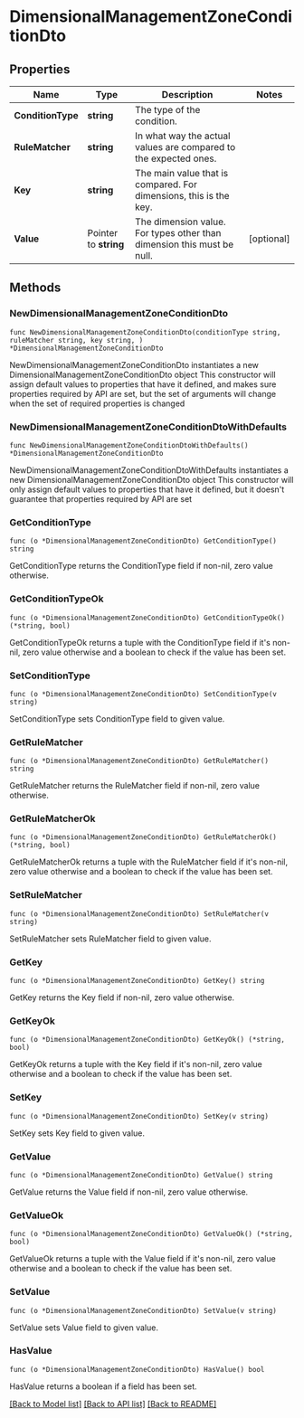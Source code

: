 # DimensionalManagementZoneConditionDto

## Properties

Name | Type | Description | Notes
------------ | ------------- | ------------- | -------------
**ConditionType** | **string** | The type of the condition. | 
**RuleMatcher** | **string** | In what way the actual values are compared to the expected ones. | 
**Key** | **string** | The main value that is compared. For dimensions, this is the key. | 
**Value** | Pointer to **string** | The dimension value. For types other than dimension this must be null. | [optional] 

## Methods

### NewDimensionalManagementZoneConditionDto

`func NewDimensionalManagementZoneConditionDto(conditionType string, ruleMatcher string, key string, ) *DimensionalManagementZoneConditionDto`

NewDimensionalManagementZoneConditionDto instantiates a new DimensionalManagementZoneConditionDto object
This constructor will assign default values to properties that have it defined,
and makes sure properties required by API are set, but the set of arguments
will change when the set of required properties is changed

### NewDimensionalManagementZoneConditionDtoWithDefaults

`func NewDimensionalManagementZoneConditionDtoWithDefaults() *DimensionalManagementZoneConditionDto`

NewDimensionalManagementZoneConditionDtoWithDefaults instantiates a new DimensionalManagementZoneConditionDto object
This constructor will only assign default values to properties that have it defined,
but it doesn't guarantee that properties required by API are set

### GetConditionType

`func (o *DimensionalManagementZoneConditionDto) GetConditionType() string`

GetConditionType returns the ConditionType field if non-nil, zero value otherwise.

### GetConditionTypeOk

`func (o *DimensionalManagementZoneConditionDto) GetConditionTypeOk() (*string, bool)`

GetConditionTypeOk returns a tuple with the ConditionType field if it's non-nil, zero value otherwise
and a boolean to check if the value has been set.

### SetConditionType

`func (o *DimensionalManagementZoneConditionDto) SetConditionType(v string)`

SetConditionType sets ConditionType field to given value.


### GetRuleMatcher

`func (o *DimensionalManagementZoneConditionDto) GetRuleMatcher() string`

GetRuleMatcher returns the RuleMatcher field if non-nil, zero value otherwise.

### GetRuleMatcherOk

`func (o *DimensionalManagementZoneConditionDto) GetRuleMatcherOk() (*string, bool)`

GetRuleMatcherOk returns a tuple with the RuleMatcher field if it's non-nil, zero value otherwise
and a boolean to check if the value has been set.

### SetRuleMatcher

`func (o *DimensionalManagementZoneConditionDto) SetRuleMatcher(v string)`

SetRuleMatcher sets RuleMatcher field to given value.


### GetKey

`func (o *DimensionalManagementZoneConditionDto) GetKey() string`

GetKey returns the Key field if non-nil, zero value otherwise.

### GetKeyOk

`func (o *DimensionalManagementZoneConditionDto) GetKeyOk() (*string, bool)`

GetKeyOk returns a tuple with the Key field if it's non-nil, zero value otherwise
and a boolean to check if the value has been set.

### SetKey

`func (o *DimensionalManagementZoneConditionDto) SetKey(v string)`

SetKey sets Key field to given value.


### GetValue

`func (o *DimensionalManagementZoneConditionDto) GetValue() string`

GetValue returns the Value field if non-nil, zero value otherwise.

### GetValueOk

`func (o *DimensionalManagementZoneConditionDto) GetValueOk() (*string, bool)`

GetValueOk returns a tuple with the Value field if it's non-nil, zero value otherwise
and a boolean to check if the value has been set.

### SetValue

`func (o *DimensionalManagementZoneConditionDto) SetValue(v string)`

SetValue sets Value field to given value.

### HasValue

`func (o *DimensionalManagementZoneConditionDto) HasValue() bool`

HasValue returns a boolean if a field has been set.


[[Back to Model list]](../README.md#documentation-for-models) [[Back to API list]](../README.md#documentation-for-api-endpoints) [[Back to README]](../README.md)


